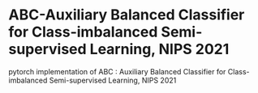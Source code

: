 # ABC-Auxiliary Balanced Classifier for Class-imbalanced Semi-supervised Learning, NIPS 2021
pytorch implementation of ABC : Auxiliary Balanced Classifier for Class-imbalanced Semi-supervised Learning, NIPS 2021

